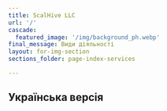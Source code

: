 ```yaml
---
title: ScalHive LLC
url: '/'
cascade:
  featured_image: '/img/background_ph.webp'
final_message: Види діяльності
layout: for-img-section
sections_folder: page-index-services

---
```

## Українська версія
